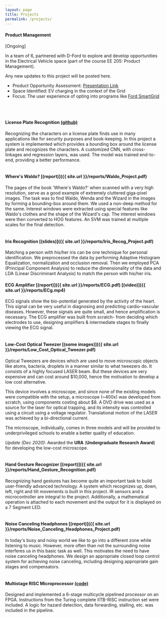 ```yaml
---
layout: page
title: Projects
permalink: /projects/
---
```


<!-- Following is a list of projects (in no particular order) that I did during my time at IIT Bombay. -->
<!-- <br/><br/> -->

#### **Product Management**
[Ongoing]

In a team of 6, partnered with D-Ford to explore and develop opportunities in the Electrical Vehicle space (part of the course EE 205: Product Management).

Any new updates to this project will be posted here.

<ul>
  <li> Product Opportunity Assessment: <a href="https://aniketb21.github.io/product_management/Ford_POA">Presentation Link</a> </li>
  <li> Space Identified: EV charging in the context of the Grid </li>
  <li> Focus: The user experience of opting into programs like <a href="https://www.ford.com/grid/dte">Ford SmartGrid</a></li>
</ul>





<br/><br/>


#### **License Plate Recognition**  [(github)](https://github.com/ShubAn1901/Licence-Plate-Recognition)

Recognizing the characters on a license plate finds use in many applications like for security purposes and book-keeping. In this project a system is implemented which provides a bounding box around the license plate and recognizes the characters. A customized CNN, with cross-linkages and regression layers, was used. The model was trained end-to-end, providing a better performance.
<br/><br/>

#### **Where's Waldo?**  [(report)]({{ site.url }}/reports/Waldo_Project.pdf)

The pages of the book 'Where's Waldo?' when scanned with a very high resolution, serve as a good example of extremely cluttered giga-pixel images. The task was to find Waldo, Wenda and the Wizard in the images by forming a bounding-box around them. We used a non-deep method for the same. Interest windows were extracted using special features like Waldo's clothes and the shape of the Wizard's cap. The interest windows were then converted to HOG features. An SVM was trained at multiple scales for the final detection.
<br/><br/>

#### **Iris Recognition**  [(slides)]({{ site.url }}/reports/Iris_Recog_Project.pdf)

Matching a person with his/her iris can be one technique for personal identification. We preprocessed the data by performing Adaptive Histogram Equalization, normalization and occlusion removal. Then we employed PCA (Principal Component Analysis) to reduce the dimensionality of the data and LDA (Linear Discriminant Analysis) to match the person with his/her iris.


#### **ECG Amplifier** [(report)]({{ site.url }}/reports/ECG.pdf) [(video)]({{ site.url }}/reports/ECg.mp4)

ECG signals show the bio-potential generated by the activity of the heart. This signal can be very useful in diagnosing and predicting cardio-vascular diseases. However, these signals are quite small, and hence amplification is necessary. The ECG amplifier was built from scratch- from deciding which electrodes to use, designing amplifiers & intermediate stages to finally viewing the ECG signal.
<br/><br/>

#### **Low-Cost Optical Tweezer**  [(some images)]({{ site.url }}/reports/Low_Cost_Optical_Tweezer.pdf)

Optical Tweezers are devices which are used to move microscopic objects like atoms, bacteria, droplets in a manner similar to what tweezers do. It consists of a highly focused LASER beam. But these devices are very expensive and can cost around $10,000, hence the motivation to develop a low cost alternative.

This device involves a microscope, and since none of the existing models were compatible with the setup, a microscope (~400x) was developed from scratch, using components costing about $8. A DVD drive was used as a source for the laser for optical trapping, and its intensity was controlled using a circuit using a voltage regulator. Translational motion of the LASER was achieved by a bi-directional current.

The microscope, individually, comes in three models and will be provided to underprivileged schools to enable a better quality of education.

*Update (Dec 2020)*: Awarded the **URA** (**Undergraduate Research Award**) for developing the low-cost microscope.
<br/><br/>


#### **Hand Gesture Recognizer** [(report)]({{ site.url }}/reports/Hand_Gesture_Recognition.pdf)

Recognizing hand gestures has become quite an important task to build user-friendly advanced technology. A system which recognizes up, down, left, right and tilt movements is built in this project. IR sensors and a microcontroller are integral to the project. Additionally, a mathematical operation is attached to each movement and the output for it is displayed on a 7 Segment LED.
<br/><br/>


#### **Noise Canceling Headphones** [(report)]({{ site.url }}/reports/Noise_Canceling_Headphones_Project.pdf)

In today's busy and noisy world we like to go into a different zone while listening to music. However, more often than not the surrounding noise interferes us in this basic task as well. This motivates the need to have noise canceling headphones. We design an appropriate closed loop control system for achieving noise canceling, including designing appropriate gain stages and compensators.
<br/><br/>

#### **Multistage RISC Microprocessor**  [(code)](https://github.com/shubhangb97/RISC-Processor-design)

Designed and implemented a 6-stage multicycle pipelined processor on an FPGA. Instructions from the Turing complete IITB-RISC instruction set were included. A logic for hazard detection, data forwarding, stalling, etc. was included in the pipeline.
<br/><br/>


<!-- #### **Object Tracking**  [(report)]({{ site.url }}/reports/Object_Tracking_Project.pdf)

The ability to track objects has become an important element in various applications like tracking through CCTV cameras. In this project methods like mean-shift tracking and tracking using optical flow are explored. For optical flow we explore the Lucas Kanade Algorithm and its improvement using an iterative and a pyramidal algorithm. Then algorithms like the Hungarian Algorithm and a Kalman Filter (exploiting bounding boxes from YOLO) are explored.
<br/><br/> -->


<!-- #### **Steganography using Wavelet Transform** [(slides)]({{ site.url }}/reports/Steganography_Project.pdf)

In today's world data security has become an important issue. Using this as a motivation we developed a system for steganographic concealing of one data into another using discrete wavelet transform. We made the process of steganography more secure by adding a novel patch based algorithm. We presented our findings at the MHRD-TEQIP-KITE workshop for knowledge incubation.
<br/><br/> -->




<!--
**Music Genre Classification** [(slides)]({{ site.url }}/reports/Music_Genre_Project.pdf)

The project aim was to classify music into 6 distinct genres. We used the MFCC coefficients, extracted from the music, as trainable features. We compared the results using CNNs, SVM and clustering techniques. -->
